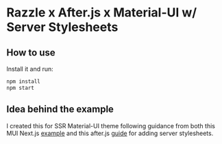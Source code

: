 # Razzle x After.js x Material-UI w/ Server Stylesheets

## How to use

Install it and run:

```bash
npm install
npm start
```

## Idea behind the example

I created this for SSR Material-UI theme following guidance from both this MUI Next.js [example](https://github.com/mui-org/material-ui/blob/master/examples/nextjs/pages/_document.js) and this after.js [guide](https://github.com/jaredpalmer/after.js#custom-document) for adding server stylesheets.
